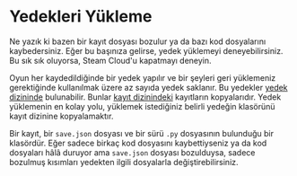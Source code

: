 # Yedekleri Yükleme
Ne yazık ki bazen bir kayıt dosyası bozulur ya da bazı kod dosyalarını kaybedersiniz. Eğer bu başınıza gelirse, yedek yüklemeyi deneyebilirsiniz. Bu sık sık oluyorsa, Steam Cloud'u kapatmayı deneyin.

Oyun her kaydedildiğinde bir yedek yapılır ve bir şeyleri geri yüklemeniz gerektiğinde kullanılmak üzere az sayıda yedek saklanır.
Bu yedekler [yedek dizininde](persistent_data_path/Backup) bulunabilir. Bunlar [kayıt dizinindeki](persistent_data_path/Saves) kayıtların kopyalarıdır.
Yedek yüklemenin en kolay yolu, yüklemek istediğiniz belirli yedeğin klasörünü kayıt dizinine kopyalamaktır.

Bir kayıt, bir `save.json` dosyası ve bir sürü `.py` dosyasının bulunduğu bir klasördür.
Eğer sadece birkaç kod dosyasını kaybettiyseniz ya da kod dosyaları hâlâ duruyor ama `save.json` dosyası bozulduysa, sadece bozulmuş kısımları yedekten ilgili dosyalarla değiştirebilirsiniz.